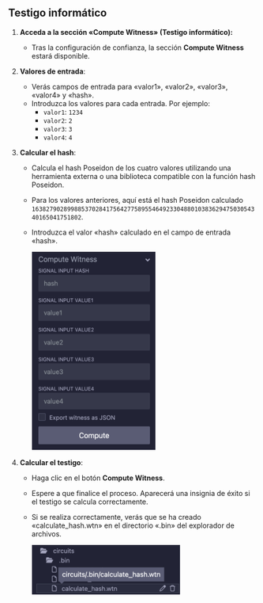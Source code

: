 ## Testigo informático

1. **Acceda a la sección «Compute Witness» (Testigo informático):**
    - Tras la configuración de confianza, la sección **Compute Witness** estará disponible.

2. **Valores de entrada**:
    - Verás campos de entrada para «valor1», «valor2», «valor3», «valor4» y «hash».
    - Introduzca los valores para cada entrada. Por ejemplo:
       - `valor1`: `1234`
       - `valor2`: `2`
       - `valor3`: `3`
       - `valor4`: `4`

3. **Calcular el hash**:

    - Calcula el hash Poseidon de los cuatro valores utilizando una herramienta externa o una biblioteca compatible con la función hash Poseidon.
    - Para los valores anteriores, aquí está el hash Poseidon calculado `16382790289988537028417564277589554649233048801038362947503054340165041751802`.
    - Introduzca el valor «hash» calculado en el campo de entrada «hash».

         <img src="https://raw.githubusercontent.com/ethereum/remix-workshops/master/CircomHashChecker/step-6/images/compute_witness.png" alt="compute-witness" width=250 height=400>

4. **Calcular el testigo**:

    - Haga clic en el botón **Compute Witness**.
    - Espere a que finalice el proceso. Aparecerá una insignia de éxito si el testigo se calcula correctamente.
    - Si se realiza correctamente, verás que se ha creado «calculate_hash.wtn» en el directorio «.bin» del explorador de archivos.

         <img src="https://raw.githubusercontent.com/ethereum/remix-workshops/master/CircomHashChecker/step-6/images/witness_computed.png" alt="witness-computed" width=300 height=100>